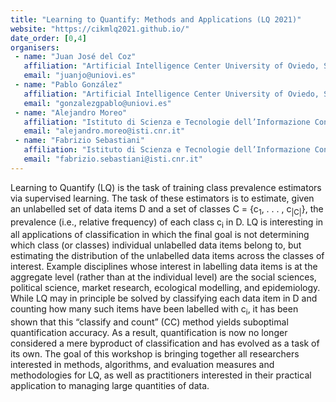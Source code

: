 ```yaml
---
title: "Learning to Quantify: Methods and Applications (LQ 2021)"
website: "https://cikmlq2021.github.io/"
date_order: [0,4]
organisers:
 - name: "Juan José del Coz"
   affiliation: "Artificial Intelligence Center University of Oviedo, Spain"
   email: "juanjo@uniovi.es"
 - name: "Pablo González"
   affiliation: "Artificial Intelligence Center University of Oviedo, Spain"
   email: "gonzalezgpablo@uniovi.es"
 - name: "Alejandro Moreo"
   affiliation: "Istituto di Scienza e Tecnologie dell’Informazione Consiglio Nazionale delle Ricerche Pisa, Italy"
   email: "alejandro.moreo@isti.cnr.it"
 - name: "Fabrizio Sebastiani"
   affiliation: "Istituto di Scienza e Tecnologie dell’Informazione Consiglio Nazionale delle Ricerche Pisa, Italy"
   email: "fabrizio.sebastiani@isti.cnr.it"
---
```


Learning to Quantify (LQ) is the task of training class prevalence estimators via supervised learning. The task of these estimators is to estimate, given an unlabelled set of data items D and a set of classes C = {c<sub>1</sub>, . . . , c<sub>\|C\|</sub>}, the prevalence (i.e., relative frequency) of each class c<sub>i</sub> in D. LQ is interesting in all applications of classification in which the final goal is not determining which class (or classes) individual unlabelled data items belong to, but estimating the distribution of the unlabelled data items across the classes of interest. Example disciplines whose interest in labelling data items is at the aggregate level (rather than at the individual level) are the social sciences, political science, market research, ecological modelling, and epidemiology. While LQ may in principle be solved by classifying each data item in D and counting how many such items have been labelled with c<sub>i</sub>, it has been shown that this “classify and count” (CC) method yields suboptimal quantification accuracy. As a result, quantification is now no longer considered a mere byproduct of classification and has evolved as a task of its own. The goal of this workshop is bringing together all researchers interested in methods, algorithms, and evaluation measures and methodologies for LQ, as well as practitioners interested in their practical application to managing large quantities of data. 
